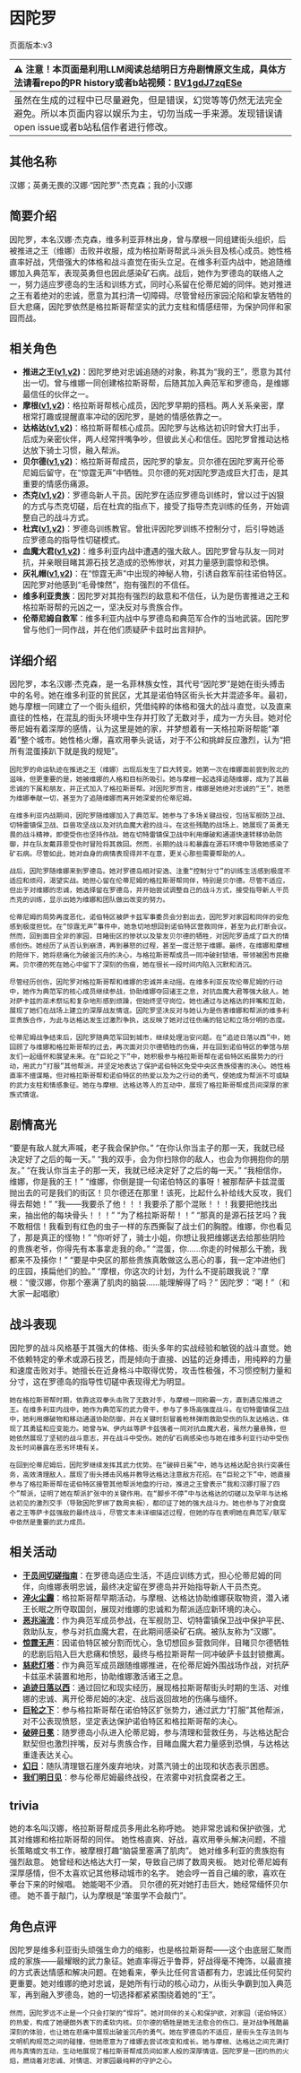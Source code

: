 # 因陀罗
页面版本:v3
 

| :warning: 注意！本页面是利用LLM阅读总结明日方舟剧情原文生成，具体方法请看repo的PR history或者b站视频：[BV1gdJ7zqESe](https://www.bilibili.com/video/BV1gdJ7zqESe/)         |
|:----------------------------|
| 虽然在生成的过程中已尽量避免，但是错误，幻觉等等仍然无法完全避免。所以本页面内容以娱乐为主，切勿当成一手来源。发现错误请open issue或者b站私信作者进行修改。|



## 其他名称
汉娜；英勇无畏的汉娜·“因陀罗”·杰克森；我的小汉娜
## 简要介绍
因陀罗，本名汉娜·杰克森，维多利亚菲林出身，曾与摩根一同组建街头组织，后被推进之王（维娜）击败并收服，成为格拉斯哥帮武斗派头目及核心成员。她性格直率好战，凭借强大的体格和战斗直觉在街头立足。在维多利亚内战中，她追随维娜加入典范军，表现英勇但也因此感染矿石病。战后，她作为罗德岛的联络人之一，努力适应罗德岛的生活和训练方式，同时心系留在伦蒂尼姆的同伴。她对推进之王有着绝对的忠诚，愿意为其扫清一切障碍。尽管曾经历家园沦陷和挚友牺牲的巨大悲痛，因陀罗依然是格拉斯哥帮坚实的武力支柱和情感纽带，为保护同伴和家园而战。
## 相关角色
-   **推进之王([v1](../chars/char_112_siege.md),[v2](char_112_siege.md))**：因陀罗绝对忠诚追随的对象，称其为“我的王”，愿意为其付出一切。曾与维娜一同创建格拉斯哥帮，后随其加入典范军和罗德岛，是维娜最信任的伙伴之一。
-   **摩根([v1](../chars/char_154_morgan.md),[v2](char_154_morgan.md))**：格拉斯哥帮核心成员，因陀罗早期的搭档。两人关系亲密，摩根常打趣或提醒直率冲动的因陀罗，是她的情感依靠之一。
-   **达格达([v1](../chars/char_157_dagda.md),[v2](char_157_dagda.md))**：格拉斯哥帮核心成员。因陀罗与达格达初识时曾大打出手，后成为亲密伙伴，两人经常拌嘴争吵，但彼此关心和信任。因陀罗曾推动达格达放下骑士习惯，融入帮派。
-   **贝尔德([v1](../chars/extended_char_bei_er_de.md),[v2](extended_char_bei_er_de.md))**：格拉斯哥帮成员，因陀罗的挚友。贝尔德在因陀罗离开伦蒂尼姆后留守，在“惊霆无声”中牺牲。贝尔德的死对因陀罗造成巨大打击，是其重要的情感伤痛源。
-   **杰克([v1](../chars/char_347_jaksel.md),[v2](char_347_jaksel.md))**：罗德岛新人干员。因陀罗在适应罗德岛训练时，曾以过于凶狠的方式与杰克切磋，后在杜宾的指点下，接受了指导杰克训练的任务，开始调整自己的战斗方式。
-   **杜宾([v1](../chars/char_130_doberm.md),[v2](char_130_doberm.md))**：罗德岛训练教官。曾批评因陀罗训练不控制分寸，后引导她适应罗德岛的指导性切磋模式。
-   **血魔大君([v1](../chars/extended_char_xue_mo_da_jun.md),[v2](extended_char_xue_mo_da_jun.md))**：维多利亚内战中遭遇的强大敌人。因陀罗曾与队友一同对抗，并亲眼目睹其源石技艺造成的恐怖惨状，对其力量感到震惊和恐惧。
-   **灰礼帽([v1](../chars/extended_char_hui_li_mao.md),[v2](extended_char_hui_li_mao.md))**：在“惊霆无声”中出现的神秘人物，引诱自救军前往诺伯特区。因陀罗对他感到“毛骨悚然”，抱有强烈的不信任。
-   **维多利亚贵族**：因陀罗对其抱有强烈的敌意和不信任，认为是伤害推进之王和格拉斯哥帮的元凶之一，坚决反对与贵族合作。
-   **伦蒂尼姆自救军**：维多利亚内战中与罗德岛和典范军合作的当地武装。因陀罗曾与他们一同作战，并在他们质疑萨卡兹时出言辩护。
## 详细介绍
因陀罗，本名汉娜·杰克森，是一名菲林族女性，其代号“因陀罗”是她在街头搏击中的名号。她在维多利亚的贫民区，尤其是诺伯特区街头长大并混迹多年。最初，她与摩根一同建立了一个街头组织，凭借纯粹的体格和强大的战斗直觉，以及直来直往的性格，在混乱的街头环境中生存并打败了无数对手，成为一方头目。她对伦蒂尼姆有着深厚的感情，认为这里是她的家，并梦想着有一天格拉斯哥帮能“罩着”整个城市。她性格火爆，喜欢用拳头说话，对于不公和挑衅反应激烈，认为“把所有混蛋揍趴下就是我的规矩”。

    因陀罗的命运轨迹在推进之王（维娜）出现后发生了巨大转变。她第一次在维娜面前尝到败北的滋味，但更重要的是，她被维娜的人格和目标所吸引。她与摩根一起选择追随维娜，成为了其最忠诚的下属和朋友，并正式加入了格拉斯哥帮。对因陀罗而言，维娜是她绝对忠诚的“王”，她愿为维娜奉献一切，甚至为了追随维娜而离开她深爱的伦蒂尼姆。

    在维多利亚内战期间，因陀罗随维娜加入了典范军。她参与了多场关键战役，包括军舰防卫战、切特雷镇保卫战、巨兽攻坚战以及对抗血魔大君的战斗。在这些残酷的战场上，她展现了英勇无畏的战斗精神，即使受伤也坚持作战。她在切特雷镇保卫战中利用爆破和通道快速转移协助防御，并在队友戴菲恩受伤时冒险将其救回。然而，长期的战斗和暴露在源石环境中导致她感染了矿石病。尽管如此，她对自身的病情表现得并不在意，更关心那些需要帮助的人。

    战后，因陀罗随维娜来到罗德岛。她对罗德岛相对安逸、注重“控制分寸”的训练生活感到极度不适应和烦闷，渴望实战。她担心留在伦蒂尼姆的格拉斯哥帮同伴，特别是贝尔德。尽管不适应，但出于对维娜的忠诚，她选择留在罗德岛，并开始尝试调整自己的战斗方式，接受指导新人干员杰克的训练，显示出她为维娜和团队做出改变的努力。

    伦蒂尼姆的局势再度恶化，诺伯特区被萨卡兹军事委员会分割出去，因陀罗对家园和同伴的安危感到极度担忧。在“惊霆无声”事件中，她急切地想回到诺伯特区营救同伴，甚至为此打断会议。然而，回到面目全非的家园，目睹街区的惨状以及挚友贝尔德的牺牲，对因陀罗造成了巨大的情感创伤。她经历了从否认到崩溃，再到暴怒的过程，甚至一度迁怒于维娜。最终，在维娜和摩根的陪伴下，她将悲痛化为破釜沉舟的决心，与格拉斯哥帮成员一同冲破封锁墙，带领被困市民撤离。贝尔德的死在她心中留下了深刻的伤痕，她在很长一段时间内陷入沉默和消沉。

    尽管经历创伤，因陀罗对格拉斯哥帮和维娜的忠诚并未动摇。在维多利亚反攻伦蒂尼姆的行动中，她作为典范军的核心成员继续参战，协助维娜夺回诸王之息，对抗血魔大君等强大敌人。她对萨卡兹的巫术祭坛和复杂地形感到烦躁，但始终坚守岗位。她也通过与达格达的拌嘴和互助，展现了她们在战场上建立的深厚战友情谊。因陀罗坚决反对与她认为是伤害维娜和帮派的维多利亚贵族合作，为此与达格达发生过激烈争执，这反映了她对过往伤痛的铭记和立场分明的态度。

    伦蒂尼姆战争结束后，因陀罗随典范军回到城市，继续处理治安问题。在“追迹日落以西”中，她回顾了与维娜和格拉斯哥帮的过去，再次面对贝尔德牺牲的伤痛，并在回到诺伯特区的拳馆与朋友们一起缅怀和展望未来。在“巨轮之下”中，她积极参与格拉斯哥帮在诺伯特区拓展势力的行动，用武力“打服”其他帮派，并坚定地表达了保护诺伯特区免受中央区贵族侵害的决心。她性格直率不擅谋略，但对格拉斯哥帮和诺伯特区的热爱以及为之行动的勇气，使她成为帮派不可或缺的武力支柱和情感象征。她在与摩根、达格达等人的互动中，展现了格拉斯哥帮成员间深厚的家族式情谊。
## 剧情高光
“要是有敌人就大声喊，老子我会保护你。”
    “在你认你当主子的那一天，我就已经决定好了之后的每一天。”
    “我的双手，会为你扫除你的敌人，也会为你拥抱你的朋友。”
    “在我认你当主子的那一天，我就已经决定好了之后的每一天。”
    “我相信你，维娜，你是我的王！”
    “维娜，你倒是提一句诺伯特区的事呀！被那帮萨卡兹混蛋抛出去的可是我们的街区！贝尔德还在那里！该死，比起什么补给线大反攻，我们得去帮她！”
    “我——我要杀了他！！！我要杀了那个混账！！！我要把他找出来，抽出他的每块骨头！！！”
    “为了格拉斯哥帮！！”
    “那真的是源石技艺吗？我不敢相信！我看到有红色的虫子一样的东西撕裂了战士们的胸膛。维娜，你也看见了，那是真正的怪物！”
    “你听好了，骑士小姐，你想让我把维娜送去给那些阴险的贵族老爷，你得先有本事拿走我的命。”
    “混蛋，你......你走的时候那么干脆，我都来不及揍你！”
    “要是中央区的那些贵族真敢做这么恶心的事，我一定冲进他们的庄园，揍扁他们的脸。”
    “摩根，你这次的计划，为什么不提前跟我说？”摩根：“傻汉娜，你那个塞满了肌肉的脑袋......能理解得了吗？”
    因陀罗：“喝！”（和大家一起唱歌）
## 战斗表现
因陀罗的战斗风格基于其强大的体格、街头多年的实战经验和敏锐的战斗直觉。她不依赖特定的拳术或源石技艺，而是倾向于直接、凶猛的近身搏击，用纯粹的力量和速度击败对手。她擅长在近身格斗中取得优势，攻击性极强，不习惯控制力量和分寸，这在罗德岛的指导性切磋中表现得尤为明显。

    她在格拉斯哥帮时期，依靠这双拳头击败了无数对手，与摩根一同称霸一方，直到遇见推进之王。在维多利亚内战中，她作为典范军的武力骨干，参与了多场高强度战斗。在切特雷镇保卫战中，她利用爆破物和移动通道协助防御，并在关键时刻冒着枪林弹雨救助受伤的队友达格达，体现了其勇猛和应变能力。她曾与W、伊内丝等萨卡兹强者一同对抗血魔大君，虽然力量悬殊，但她依然展现了坚韧的战斗意志，并在战斗中受伤。她的矿石病感染也与她在维多利亚行动中受伤及长时间暴露在恶劣环境有关。

    在回到伦蒂尼姆后，因陀罗继续发挥其武力优势。在“破碎日冕”中，她与达格达配合执行突袭任务，高效清理敌人，展现了街头搏击风格并教导达格达注意敌方花招。在“巨轮之下”中，她直接参与了格拉斯哥帮在诺伯特区接管其他帮派地盘的行动，推进之王曾表示“我和汉娜打服了四个”帮派，证明了她在帮派扩张中的关键作用。在“脚步不停”中与达格达的切磋以及早年与达格达初见的激烈交手（导致因陀罗绑了数周夹板），都印证了她的强大战斗力。她也参与了对食腐者之王等萨卡兹强敌的最终战斗，尽管文本未详细描述过程，但她的存在表明她在典范军/联军中依然是重要的武力成员。
## 相关活动
-   **[干员间切磋指南](../stories/story_tiger_set_1.md)**：在罗德岛适应生活，不适应训练方式，担心伦蒂尼姆的同伴，向维娜表明忠诚，最终决定留在罗德岛并开始指导新人干员杰克。
-   **[淬火尘霾](../stories/main_11.md)**：格拉斯哥帮早期活动，与摩根、达格达协助维娜获取物资，潜入诸王长眠之所夺取国剑，展现对维娜的忠诚和为帮派适应新环境的决心。
-   **[恶兆湍流](../stories/main_13.md)**：作为典范军成员参战，在军舰防卫、切特雷镇保卫战中保护平民、救助队友，参与对抗血魔大君，在此期间感染矿石病。被队友称为“汉娜”。
-   **[惊霆无声](../stories/main_12.md)**：因诺伯特区被分割而忧心，急切想回乡营救同伴，目睹贝尔德牺牲的悲剧后陷入巨大悲痛和愤怒，最终与格拉斯哥帮一同冲破萨卡兹封锁撤离。
-   **[慈悲灯塔](../stories/main_14.md)**：作为典范军成员跟随维娜推进，在伦蒂尼姆外围战场作战，对抗萨卡兹巫术装置和地形，协助维娜激活诸王之息。
-   **[追迹日落以西](../stories/act37side.md)**：通过回忆和现实经历，展现格拉斯哥帮街头时期的生活、对维娜的忠诚、离开伦蒂尼姆的决定、战后返回故地的伤痛与缅怀。
-   **[巨轮之下](../stories/story_morgan_set_1.md)**：参与格拉斯哥帮在诺伯特区扩张势力，通过武力“打服”其他帮派，对不公表现愤怒，坚定表达保护诺伯特区和格拉斯哥帮的决心。
-   **[破碎日冕](../stories/main_10.md)**：随罗德岛小队进入伦蒂尼姆，参与清理和营救任务，与达格达配合默契但也激烈拌嘴，反对与贵族合作，目睹血魔大君力量感到恐惧，与达格达重逢表达关心。
-   **[幻日](../stories/story_siege_set_1.md)**：随队清理银石崖外废弃地块，对蒸汽骑士的出现和状态表示困惑。
-   **[我们明日见](../stories/act18mini.md)**：参与伦蒂尼姆最终战役，在浓雾中对抗食腐者之王。
## trivia
她的本名叫汉娜，格拉斯哥帮成员多用此名称呼她。
    她非常忠诚和保护欲强，尤其对维娜和格拉斯哥帮的同伴。
    她性格直爽、好战，喜欢用拳头解决问题，不擅长策略或文书工作，被摩根打趣“脑袋里塞满了肌肉”。
    她对维多利亚的贵族抱有强烈敌意。
    她曾经和达格达大打一架，导致自己绑了数周夹板。
    她对伦蒂尼姆有深厚感情，但不太喜欢记其他移动城市的名字。
    她会哼一首自己编的歌，喜欢在拳台下来的时候唱。
    她能喝不少酒。
    贝尔德的死对她打击巨大，她经常缅怀贝尔德。
    她不善于敲门，认为摩根是“笨蛋学不会敲门”。
## 角色点评
因陀罗是维多利亚街头顽强生命力的缩影，也是格拉斯哥帮——这个由底层汇聚而成的家族——最耀眼的武力象征。她直率得近乎鲁莽，好战得毫不掩饰，以最直接的方式表达情感和解决问题。在她看来，拳头比任何言语都有力，忠诚比任何契约更重要。她对维娜的绝对忠诚，是她所有行动的核心动力，从街头争霸到加入典范军，再到融入罗德岛，她的一切选择都紧紧围绕着她的“王”。

    然而，因陀罗远不止是一个只会打架的“悍将”。她对同伴的关心和保护欲，对家园（诺伯特区）的热爱，构成了她硬朗外表下的柔软内核。贝尔德的牺牲是她无法愈合的伤口，是对战争残酷最深刻的体验，也让她在悲痛中展现出破釜沉舟的勇气。她在罗德岛的不适应，是街头生存法则与文明机构规范之间的碰撞，但她愿意为了维娜去尝试改变和成长。她与摩根、达格达之间充满打闹与真情的互动，生动地展现了格拉斯哥帮成员间如家人般的深厚情谊。因陀罗是一团灼热的火焰，燃烧着对忠诚、对情谊、对家园最纯粹的守护之心。